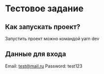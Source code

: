 # Тестовое задание

## Как запускать проект?

Запустить проект можно командой yarn dev

## Данные для входа

Email: test@mail.ru
Password: test123
